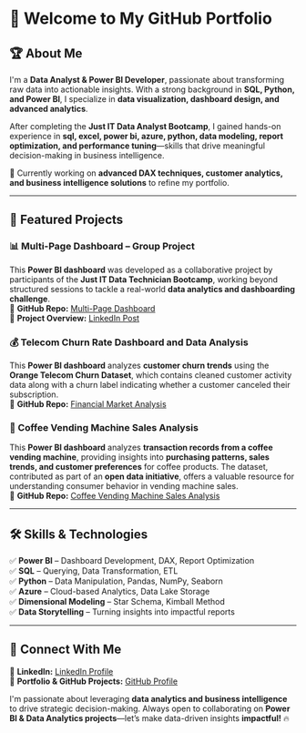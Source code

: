 # 👋 Welcome to My GitHub Portfolio  

## 🏆 About Me  
I'm a **Data Analyst & Power BI Developer**, passionate about transforming raw data into actionable insights. With a strong background in **SQL, Python, and Power BI**, I specialize in **data visualization, dashboard design, and advanced analytics**.  

After completing the **Just IT Data Analyst Bootcamp**, I gained hands-on experience in **sql, excel, power bi, azure, python, data modeling, report optimization, and performance tuning**—skills that drive meaningful decision-making in business intelligence.  

📍 Currently working on **advanced DAX techniques, customer analytics, and business intelligence solutions** to refine my portfolio.  

---

## 🚀 Featured Projects  

### **📊 Multi-Page Dashboard – Group Project**  
This **Power BI dashboard** was developed as a collaborative project by participants of the **Just IT Data Technician Bootcamp**, working beyond structured sessions to tackle a real-world **data analytics and dashboarding challenge**.  
🔗 **GitHub Repo:** [Multi-Page Dashboard](https://github.com/data-aleks/Multi-Page-Dashboard-Group-Project-)  
🔗 **Project Overview:** [LinkedIn Post](https://www.linkedin.com/posts/data-aleks_powerbi-dataanalytics-collaboration-activity-7335969275662204928-mNZn?utm_source=share&utm_medium=member_desktop&rcm=ACoAAFoVicIBeJ3vjyB51wcWrPmVV--yH5Xk308)  

### **💰 Telecom Churn Rate Dashboard and Data Analysis** 
This **Power BI dashboard** analyzes **customer churn trends** using the **Orange Telecom Churn Dataset**, which contains cleaned customer activity data along with a churn label indicating whether a customer canceled their subscription.    
🔗 **GitHub Repo:** [Financial Market Analysis](https://github.com/data-aleks/Telecom_churn_rate)  

### **📍 Coffee Vending Machine Sales Analysis**  
This **Power BI dashboard** analyzes **transaction records from a coffee vending machine**, providing insights into **purchasing patterns, sales trends, and customer preferences** for coffee products. The dataset, contributed as part of an **open data initiative**, offers a valuable resource for understanding consumer behavior in vending machine sales.   
🔗 **GitHub Repo:** [Coffee Vending Machine Sales Analysis](https://github.com/data-aleks/coffee_machine_sales)  

---

## 🛠️ Skills & Technologies  
✅ **Power BI** – Dashboard Development, DAX, Report Optimization  
✅ **SQL** – Querying, Data Transformation, ETL  
✅ **Python** – Data Manipulation, Pandas, NumPy, Seaborn  
✅ **Azure** – Cloud-based Analytics, Data Lake Storage  
✅ **Dimensional Modeling** – Star Schema, Kimball Method  
✅ **Data Storytelling** – Turning insights into impactful reports  

---

## 📢 Connect With Me  
🔗 **LinkedIn:** [LinkedIn Profile](https://www.linkedin.com/in/data-aleks/)  
🚀 **Portfolio & GitHub Projects:** [GitHub Profile](https://github.com/data-aleks)  

I'm passionate about leveraging **data analytics and business intelligence** to drive strategic decision-making. Always open to collaborating on **Power BI & Data Analytics projects**—let’s make data-driven insights **impactful!** 🔥  

